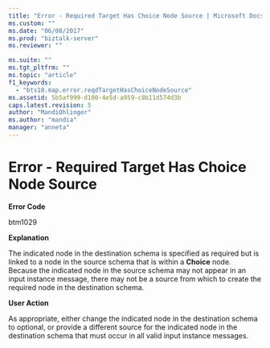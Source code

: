 ```yaml
---
title: "Error - Required Target Has Choice Node Source | Microsoft Docs"
ms.custom: ""
ms.date: "06/08/2017"
ms.prod: "biztalk-server"
ms.reviewer: ""

ms.suite: ""
ms.tgt_pltfrm: ""
ms.topic: "article"
f1_keywords: 
  - "bts10.map.error.reqdTargetHasChoiceNodeSource"
ms.assetid: 5b5af999-d100-4e5d-a959-c8b11d574d3b
caps.latest.revision: 5
author: "MandiOhlinger"
ms.author: "mandia"
manager: "anneta"
---
```

# Error - Required Target Has Choice Node Source
**Error Code**  
  
 btm1029  
  
 **Explanation**  
  
 The indicated node in the destination schema is specified as required but is linked to a node in the source schema that is within a **Choice** node. Because the indicated node in the source schema may not appear in an input instance message, there may not be a source from which to create the required node in the destination schema.  
  
 **User Action**  
  
 As appropriate, either change the indicated node in the destination schema to optional, or provide a different source for the indicated node in the destination schema that must occur in all valid input instance messages.